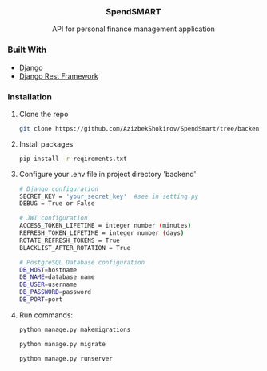 <br/>
<div align="center">

<h3 align="center">SpendSMART</h3>
<p align="center">
API for personal finance management application


  


</p>
</div>

 ### Built With
- [Django](https://www.djangoproject.com/)
- [Django Rest Framework](https://www.django-rest-framework.org/)

 ### Installation
1. Clone the repo
   ```sh
   git clone https://github.com/AzizbekShokirov/SpendSmart/tree/backend
   ```
2. Install packages
   ```sh
   pip install -r reqirements.txt
   ```
3. Configure your .env file in project directory 'backend'
   ```sh
   # Django configuration
   SECRET_KEY = 'your_secret_key'  #see in setting.py
   DEBUG = True or False
   ```
   ```sh
   # JWT configuration
   ACCESS_TOKEN_LIFETIME = integer number (minutes) 
   REFRESH_TOKEN_LIFETIME = integer number (days)  
   ROTATE_REFRESH_TOKENS = True
   BLACKLIST_AFTER_ROTATION = True
   ```
   ```sh
   # PostgreSQL Database configuration
   DB_HOST=hostname
   DB_NAME=database name
   DB_USER=username
   DB_PASSWORD=password
   DB_PORT=port
   ```
3. Run commands:
   ```sh
   python manage.py makemigrations
   ```
   ```sh
   python manage.py migrate
   ```
   ```sh
   python manage.py runserver
   ```
